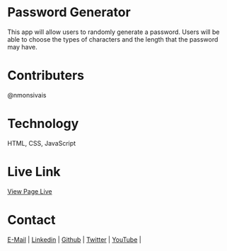 # Password Generator
This app will allow users to randomly generate a password.  Users will be able to choose the types of characters and the length that the password may have.

# Contributers

@nmonsivais

# Technology
HTML, CSS, JavaScript

# Live Link
[View Page Live](https://nmonsivais.github.io/passwordgenerator/)

# Contact
[E-Mail](Mailto:nmonsivais@gmail.com) |
[Linkedin](http://www.linkedin.com/in/nmonsivais) |
[Github](http://github.com/nmonsivais) |
[Twitter](http://www.twitter.com/trobadour_XP) |
[YouTube](http://www.youtube.com/c/Trobadour_XP) |